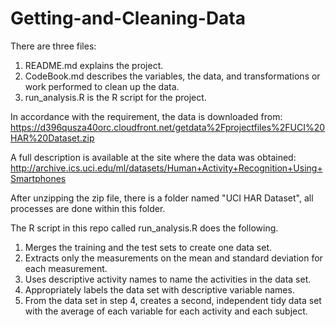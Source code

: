 # Getting-and-Cleaning-Data
There are three files:
 1. README.md explains the project.
 2. CodeBook.md describes the variables, the data, and transformations or work performed to clean up the data.
 3. run_analysis.R is the R script for the project.

In accordance with the requirement, the data is downloaded from: https://d396qusza40orc.cloudfront.net/getdata%2Fprojectfiles%2FUCI%20HAR%20Dataset.zip

A full description is available at the site where the data was obtained: http://archive.ics.uci.edu/ml/datasets/Human+Activity+Recognition+Using+Smartphones

After unzipping the zip file, there is a folder named "UCI HAR Dataset", all processes are done within this folder.

The R script in this repo called run_analysis.R does the following.
 1. Merges the training and the test sets to create one data set.
 2. Extracts only the measurements on the mean and standard deviation for each measurement.
 3. Uses descriptive activity names to name the activities in the data set.
 4. Appropriately labels the data set with descriptive variable names.
 5. From the data set in step 4, creates a second, independent tidy data set with the average of each variable for each activity and each subject.
